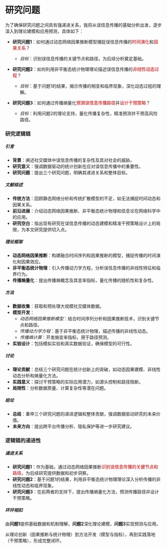 # 研究问题

为了确保研究问题之间具有强递进关系，我将从误信息传播的基础分析出发，逐步深入到理论建模和应用预测，具体如下：

- **研究问题1**：如何通过动态网络因果推断模型捕捉误信息传播的<span style="font-weight:bold; color:rgb(202, 83, 85)">时间演化</span>和<span style="font-weight:bold; color:rgb(202, 83, 85)">因果关系</span>？  
  - *目标*：识别误信息传播的关键节点和路径，为后续分析奠定基础。
  
- **研究问题2**：如何利用非平衡态统计物理理论描述误信息传播的<span style="font-weight:bold; color:rgb(202, 83, 85)">非线性动态过程</span>？  
  - *目标*：基于问题1的结果，揭示传播的相变和临界现象，深化动态过程的理解。

- **研究问题3**：如何通过传播熵量化<span style="font-weight:bold; color:rgb(202, 83, 85)">预测误信息传播路径</span>并<span style="font-weight:bold; color:rgb(202, 83, 85)">设计干预策略</span>？  
  - *目标*：利用问题2的理论支持，量化传播复杂性，精准预测并干预高风险路径。

### 研究逻辑链

##### 引言
- **背景**：阐述社交媒体中误信息传播的复杂性及其对社会的威胁。
- **研究意义**：强调数据驱动的统计创新在应对误信息传播中的重要性。
- **研究问题**：提出三个研究问题，明确其递进关系和整体目标。

##### 文献综述
- **传统方法**：回顾静态网络分析和传统扩散模型的不足，如无法捕捉时间动态和因果关系。
- **前沿进展**：介绍动态网络因果推断、非平衡态统计物理和信息论在网络科学中的应用。
- **研究空白**：指出现有研究在误信息传播的动态建模和精准干预策略设计上的局限，为本文研究提供切入点。

##### 理论框架
- **动态网络因果推断**：构建融合时间序列和因果推断的模型，捕捉传播的时间演化和因果效应。
- **非平衡态统计物理**：引入传播动力学方程，分析误信息传播的非线性特征和临界行为。
- **传播熵量化**：提出传播熵概念及其变率指标，量化传播的随机性和复杂性。

##### 方法
- **数据收集**：获取和预处理大规模社交媒体数据。
- **模型开发**：
  - *动态网络因果推断模型*：结合时间序列分析和因果推断技术，识别关键节点和路径。
  - *传播动力学方程*：基于非平衡态统计物理，描述传播的非线性动态。
  - *传播熵计算*：开发熵变率指标，用于路径预测。
- **实验设计**：包括模拟实验和真实数据验证，确保模型的可行性。

##### 讨论
- **理论贡献**：总结三个研究问题在统计创新上的突破，如动态因果建模、非线性动态分析和熵量化方法。
- **实践意义**：探讨干预策略的实际应用潜力，如源头控制和路径阻断。
- **局限性**：分析数据质量、计算复杂性等潜在问题。

##### 结论
- **总结**：重申三个研究问题的递进逻辑和整体贡献，强调数据驱动研究的未来价值。
- **未来方向**：提出跨平台传播分析、隐私保护等进一步研究建议。

### 逻辑链的递进性

##### 递进关系
- **研究问题1**：作为基础，通过动态网络因果推断<span style="font-weight:bold; color:rgb(202, 83, 85)">识别误信息传播的关键节点和路径</span>，为后续研究提供数据和初步洞察。
- **研究问题2**：基于问题1的结果，利用非平衡态统计物理理论深入分析传播的非线性动态和临界现象。
- **研究问题3**：在前两者的支持下，提出传播熵量化方法，预测传播路径并设计干预策略。

##### 环环相扣
由**问题1**提供基础数据和机制理解，**问题2**深化理论建模，**问题3**实现预测与应用。

从理论创新（因果推断与统计物理）到方法开发（模型与指标），再到实践落地（干预策略），形成完整闭环。
